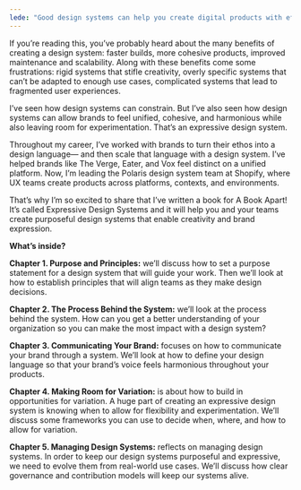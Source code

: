 ```yaml
---
lede: "Good design systems can help you create digital products with efficiency and consistency. But great design systems will support and strengthen your team’s creativity at the same time. In Expressive Design Systems, Yesenia Perez-Cruz shows you how to build useful, dependable systems that not only maintain harmony across your products, but also flex to accommodate inspiration and experimentation. Learn to communicate your brand, collaborate across teams—and do so much more than standardize components."
---
```


If you’re reading this, you’ve probably heard about the many benefits of creating a design system: faster builds, more cohesive products, improved maintenance and scalability. Along with these benefits come some frustrations: rigid systems that stifle creativity, overly specific systems that can’t be adapted to enough use cases, complicated systems that lead to fragmented user experiences. 

I’ve seen how design systems can constrain. But I’ve also seen how design systems can allow brands to feel unified, cohesive, and harmonious while also leaving room for experimentation. That’s an expressive design system.

Throughout my career, I’ve worked with brands to turn their ethos into a design language— and then scale that language with a design system. I’ve helped brands like The Verge, Eater, and Vox feel distinct on a unified platform. Now, I’m leading the Polaris design system team at Shopify, where UX teams create products across platforms, contexts, and environments. 

That’s why I’m so excited to share that I’ve written a book for A Book Apart! It’s called Expressive Design Systems and it will help you and your teams create purposeful design systems that enable creativity and brand expression. 

**What’s inside?**

**Chapter 1. Purpose and Principles:** we’ll discuss how to set a purpose statement for a design system that will guide your work. Then we’ll look at how to establish principles that will align teams as they make design decisions. 

**Chapter 2. The Process Behind the System:** we’ll look at the process behind the system. How can you get a better understanding of your organization so you can make the most impact with a design system? 

**Chapter 3. Communicating Your Brand:** focuses on how to communicate your brand through a system. We’ll look at how to define your design language so that your brand’s voice feels harmonious throughout your products. 

**Chapter 4. Making Room for Variation:** is about how to build in opportunities for variation. A huge part of creating an expressive design system is knowing when to allow for flexibility and experimentation. We’ll discuss some frameworks you can use to decide when, where, and how to allow for variation.

**Chapter 5. Managing Design Systems:** reflects on managing design systems. In order to keep our design systems purposeful and expressive, we need to evolve them from real-world use cases. We’ll discuss how clear governance and contribution models will keep our systems alive.
